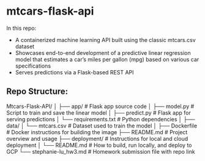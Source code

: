 # mtcars-flask-api
In this repo:
- A containerized machine learning API built using the classic mtcars.csv dataset
- Showcases end-to-end development of a predictive linear regression model that estimates a car’s miles per gallon (mpg) based on various car specifications
- Serves predictions via a Flask-based REST API

## Repo Structure:
Mtcars-Flask-API/
│
├── app/                      # Flask app source code
│   ├── model.py              # Script to train and save the linear model
│   ├── predict.py            # Flask app for serving predictions
│   └── requirements.txt      # Python dependencies
│
├── data/
│   └── mtcars.csv            # Dataset used to train the model
│
├── Dockerfile                # Docker instructions for building the image
├── README.md                 # Project overview and usage
├── deployment/               # Instructions for local and cloud deployment
│   └── README.md             # How to build, run locally, and deploy to GCP
└── stephanie-lu_hw3.md          # Homework submission file with repo link
